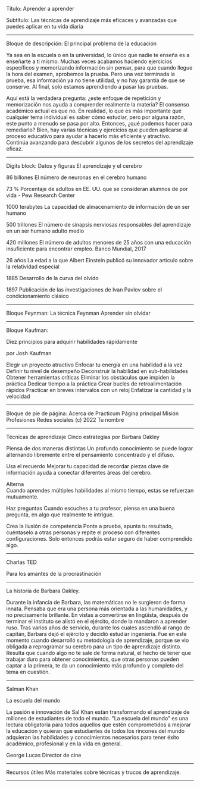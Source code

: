 Título: Aprender a aprender

Subtítulo: Las técnicas de aprendizaje más eficaces y avanzadas que puedes aplicar en tu vida diaria


___________________________
Bloque de descripción: 
El principal problema de la educación

Ya sea en la escuela o en la universidad, lo único que nadie te enseña es a enseñarte a ti mismo. Muchas veces acabamos haciendo ejercicios específicos y memorizando información sin pensar, para que cuando llegue la hora del examen, aprobemos la prueba. Pero una vez terminada la prueba, esa información ya no tiene utilidad, y no hay garantía de que se conserve. Al final, solo estamos aprendiendo a pasar las pruebas.

Aquí está la verdadera pregunta: ¿este enfoque de repetición y memorización nos ayuda a comprender realmente la materia? El consenso académico actual es que no. En realidad, lo que es más importante que cualquier tema individual es saber cómo estudiar, pero por alguna razón, este punto a menudo se pasa por alto. Entonces, ¿qué podemos hacer para remediarlo?
Bien, hay varias técnicas y ejercicios que pueden aplicarse al proceso educativo para ayudar a hacerlo más eficiente y atractivo. Continúa avanzando para descubrir algunos de los secretos del aprendizaje eficaz.


___________________________
Digits block:
Datos y figuras
El aprendizaje y el cerebro

86 billones
El número de neuronas en el cerebro humano

73 %
Porcentaje de adultos en EE. UU. que se consideran alumnos de por vida - Pew Research Center

1000 terabytes
La capacidad de almacenamiento de información de un ser humano

500 trillones
El número de sinapsis nerviosas responsables del aprendizaje en un ser humano adulto medio

420 millones
El número de adultos menores de 25 años con una educación insuficiente para encontrar empleo. Banco Mundial, 2017

26 años
La edad a la que Albert Einstein publicó su innovador artículo sobre la relatividad especial

1885
Desarrollo de la curva del olvido

1897
Publicación de las investigaciones de Ivan Pavlov sobre el condicionamiento clásico

___________________________
Bloque Feynman:
La técnica Feynman
Aprender sin olvidar


___________________________
Bloque Kaufman:

Diez principios para adquirir habilidades rápidamente

por Josh Kaufman

Elegir un proyecto atractivo
Enfocar tu energía en una habilidad a la vez
Definir tu nivel de desempeño
Deconstruir la habilidad en sub-habilidades
Obtener herramientas críticas
Eliminar los obstáculos que impiden la práctica
Dedicar tiempo a la práctica
Crear bucles de retroalimentación rápidos
Practicar en breves intervalos con un reloj
Enfatizar la cantidad y la velocidad


___________________________
Bloque de pie de página:
Acerca de Practicum
Página principal
Misión
Profesiones
Redes sociales
(c) 2022 Tu nombre

----

Técnicas de aprendizaje
Cinco estrategias por Barbara Oakley

Piensa de dos maneras distintas 
Un profundo conocimiento se puede lograr alternando libremente entre el pensamiento concentrado y el difuso.

Usa el recuerdo 
Mejorar tu capacidad de recordar piezas clave de información ayuda a conectar diferentes áreas del cerebro.

Alterna  
Cuando aprendes múltiples habilidades al mismo tiempo, estas se refuerzan mutuamente.

Haz preguntas 
Cuando escuches a tu profesor, piensa en una buena pregunta, en algo que realmente te intrigue.

Crea la ilusión de competencia
Ponte a prueba, apunta tu resultado, cuéntaselo a otras personas y repite el proceso con diferentes configuraciones. Solo entonces podrás estar seguro de haber comprendido algo.

----

Charlas TED 

Para los amantes de la procrastinación

----

La historia de Barbara Oakley.

Durante la infancia de Barbara, las matemáticas no le surgieron de forma innata. Pensaba que era una persona más orientada a las humanidades, y no precisamente brillante. En vistas a convertirse en lingüista, después de terminar el instituto se alistó en el ejército, donde la mandaron a aprender ruso. Tras varios años de servicio, durante los cuales ascendió al rango de capitán, Barbara dejó el ejército y decidió estudiar ingeniería. Fue en este momento cuando desarrolló su metodología de aprendizaje, porque se vio obligada a reprogramar su cerebro para un tipo de aprendizaje distinto. Resulta que cuando algo no te sale de forma natural, el hecho de tener que trabajar duro para obtener conocimientos, que otras personas pueden captar a la primera, te da un conocimiento más profundo y completo del tema en cuestión.

----

Salman Khan 

La escuela del mundo

La pasión e innovación de Sal Khan están transformando el aprendizaje de millones de estudiantes de todo el mundo. "La escuela del mundo" es una lectura obligatoria para todos aquellos que estén comprometidos a mejorar la educación y quieran que estudiantes de todos los rincones del mundo adquieran las habilidades y conocimientos necesarios para tener éxito académico, profesional y en la vida en general.

George Lucas 
Director de cine

----

Recursos útiles
Más materiales sobre técnicas y trucos de aprendizaje.

----